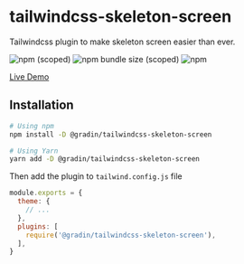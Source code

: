 # tailwindcss-skeleton-screen

Tailwindcss plugin to make skeleton screen easier than ever.

![npm (scoped)](https://img.shields.io/npm/v/@gradin/tailwindcss-skeleton-screen)
![npm bundle size (scoped)](https://img.shields.io/bundlephobia/min/@gradin/tailwindcss-skeleton-screen)
![npm](https://img.shields.io/npm/dw/@gradin/tailwindcss-skeleton-screen)

[Live Demo](https://play.tailwindcss.com/YSl180l7et)

## Installation

```sh
# Using npm
npm install -D @gradin/tailwindcss-skeleton-screen

# Using Yarn
yarn add -D @gradin/tailwindcss-skeleton-screen
```

Then add the plugin to `tailwind.config.js` file

```js
module.exports = {
  theme: {
    // ...
  },
  plugins: [
    require('@gradin/tailwindcss-skeleton-screen'),
  ],
}
```